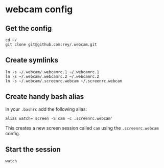 # webcam config

## Get the config

```
cd ~/
git clone git@github.com:rey/.webcam.git
```

## Create symlinks

```
ln -s ~/.webcam/.webcamrc.1 ~/.webcamrc.1
ln -s ~/.webcam/.webcamrc.2 ~/.webcamrc.2
ln -s ~/.webcam/.screenrc.webcam ~/.screenrc.webcam
```

## Create handy bash alias

In your `.bashrc` add the following alias:

`alias watch='screen -S cam -c .screenrc.webcam'`

This creates a new screen session called `cam` using the `.screenrc.webcam` config.

## Start the session

`watch`
